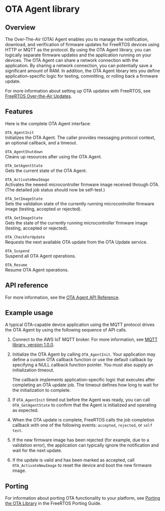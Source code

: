 # OTA Agent library<a name="ota-agent-library"></a>

## Overview<a name="freertos-ota-overview"></a>

The Over\-The\-Air \(OTA\) Agent enables you to manage the notification, download, and verification of firmware updates for FreeRTOS devices using HTTP or MQTT as the protocol\. By using the OTA Agent library, you can logically separate firmware updates and the application running on your devices\. The OTA Agent can share a network connection with the application\. By sharing a network connection, you can potentially save a significant amount of RAM\. In addition, the OTA Agent library lets you define application\-specific logic for testing, committing, or rolling back a firmware update\.

For more information about setting up OTA updates with FreeRTOS, see [FreeRTOS Over\-the\-Air Updates](freertos-ota-dev.md)\.

## Features<a name="freertos-ota-features"></a>

Here is the complete OTA Agent interface:

`OTA_AgentInit`  
Initializes the OTA Agent\. The caller provides messaging protocol context, an optional callback, and a timeout\.

`OTA_AgentShutdown`  
Cleans up resources after using the OTA Agent\.

`OTA_GetAgentState`  
Gets the current state of the OTA Agent\.

`OTA_ActivateNewImage`  
Activates the newest microcontroller firmware image received through OTA\. \(The detailed job status should now be self\-test\.\)

`OTA_SetImageState`  
Sets the validation state of the currently running microcontroller firmware image \(testing, accepted or rejected\)\.

`OTA_GetImageState`  
Gets the state of the currently running microcontroller firmware image \(testing, accepted or rejected\)\.

`OTA_CheckForUpdate`  
Requests the next available OTA update from the OTA Update service\.

`OTA_Suspend`  
Suspend all OTA Agent operations\.

`OTA_Resume`  
Resume OTA Agent operations\.

## API reference<a name="freertos-ota-api"></a>

For more information, see the [OTA Agent API Reference](https://docs.aws.amazon.com/freertos/latest/lib-ref/html1/aws__ota__agent_8h.html)\.

## Example usage<a name="freertos-ota-example"></a>

A typical OTA\-capable device application using the MQTT protocol drives the OTA Agent by using the following sequence of API calls\.

1. Connect to the AWS IoT MQTT broker\. For more information, see [MQTT library, version 1\.0\.0](freertos-lib-cloud-mqtt.md)\.

1. Initialize the OTA Agent by calling `OTA_AgentInit`\. Your application may define a custom OTA callback function or use the default callback by specifying a NULL callback function pointer\. You must also supply an initialization timeout\.

   The callback implements application\-specific logic that executes after completing an OTA update job\. The timeout defines how long to wait for the initialization to complete\.

1. If `OTA_AgentInit` timed out before the Agent was ready, you can call `OTA_GetAgentState` to confirm that the Agent is initialized and operating as expected\.

1. When the OTA update is complete, FreeRTOS calls the job completion callback with one of the following events: `accepted`, `rejected`, or `self test`\.

1. If the new firmware image has been rejected \(for example, due to a validation error\), the application can typically ignore the notification and wait for the next update\.

1. If the update is valid and has been marked as accepted, call `OTA_ActivateNewImage` to reset the device and boot the new firmware image\.

## Porting<a name="freertos-ota-porting"></a>

For information about porting OTA functionality to your platform, see [Porting the OTA Library](https://docs.aws.amazon.com/freertos/latest/portingguide/afr-porting-ota.html) in the FreeRTOS Porting Guide\.
